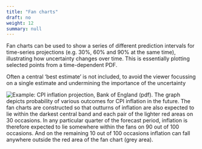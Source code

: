 ```yaml
---
title: "Fan charts"
draft: no
weight: 12
summary: null
---
```


Fan charts can be used to show a series of different prediction intervals for time-series projections (e.g. 30%, 60% and 90% at the same time), illustrating how uncertainty changes over time. This is essentially plotting selected points from a time-dependent PDF.

Often a central ‘best estimate’ is not included, to avoid the viewer focussing on a single estimate and undermining the importance of the uncertainty

![Example: [CPI inflation projection, Bank of England (pdf)](https://www.bankofengland.co.uk/-/media/boe/files/inflation-report/2019/may/inflation-report-may-2019.pdf?la=en&hash=D4985F6D513BF04EB81A28C53F6DB0CFB8CC09FB). The graph depicts probability of various outcomes for CPI inflation in the future. The fan charts are constructed so that outturns of inflation are also expected to lie within the darkest central band and each pair of the lighter red areas on 30 occasions. In any particular quarter of the forecast period, inflation is therefore expected to lie somewhere within the fans on 90 out of 100 occasions. And on the remaining 10 out of 100 occasions inflation can fall anywhere outside the red area of the fan chart (grey area).](images/fan_chart.png)
